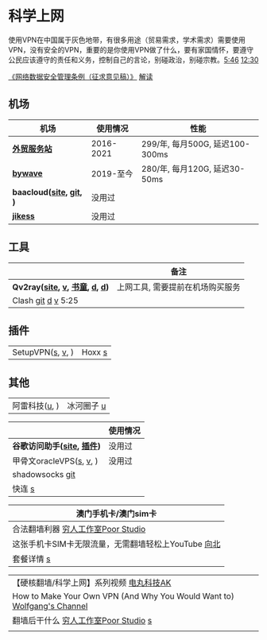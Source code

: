 # 科学上网

使用VPN在中国属于灰色地带，有很多用途（贸易需求，学术需求）需要使用VPN，没有安全的VPN，重要的是你使用VPN做了什么，要有家国情怀，要遵守公民应该遵守的责任和义务，控制自己的言论，别碰政治，别碰宗教。[5:46](https://www.youtube.com/watch?v=OQQVzg1jPJc) [12:30](https://www.youtube.com/watch?v=44e\_rnvU1Pg)

[《网络数据安全管理条例（征求意见稿）》](http://www.cac.gov.cn/2021-11/14/c\_1638501991577898.htm)   [解读](https://www.youtube.com/watch?v=Y4IhpsdXeR4)

## 机场

| 机场                                                                                                       | 使用情况      | 性能                         |
| -------------------------------------------------------------------------------------------------------- | --------- | -------------------------- |
| [**外贸服务站**](https://waimaowork.me/auth/register?code=ZYXb)                                               | 2016-2021 | 299/年, 每月500G, 延迟100-300ms |
| [**bywave**](https://bywave.art/aff.php?aff=2614)                                                        | 2019-至今   | 280/年, 每月120G, 延迟30-50ms   |
| **baacloud(**[**site**](https://www.baacloud.com)**,** [**git**](https://github.com/baacloud/url)**, )** | 没用过       |                            |
| [**jikess**](http://www.jikess.in)                                                                       | 没用过       |                            |

## 工具

|                                                                                                                                                                                                                                                                                       | 备注                |
| ------------------------------------------------------------------------------------------------------------------------------------------------------------------------------------------------------------------------------------------------------------------------------------- | ----------------- |
| **Qv2ray(**[**site**](https://qv2ray.net)**,** [**v**](https://www.youtube.com/watch?v=fyLFgycALj0)**,** [**书童**](https://xugaoxiang.com/2020/10/17/qv2ray/)**,** [**d**](https://github.com/Qv2ray/Qv2ray/releases/)**,** [**d**](https://github.com/v2fly/v2ray-core/releases)**)** | 上网工具, 需要提前在机场购买服务 |
| Clash [git](https://github.com/Dreamacro/clash) [d](https://github.com/Dreamacro/clash/releases) [v](https://www.youtube.com/watch?v=sL2kVWJ-JbI) 5:25                                                                                                                                |                   |

## 插件

|                                                                                                                                                                         |                                                                                                             |
| ----------------------------------------------------------------------------------------------------------------------------------------------------------------------- | ----------------------------------------------------------------------------------------------------------- |
| SetupVPN([s](https://chrome.google.com/webstore/detail/setupvpn-lifetime-free-vp/oofgbpoabipfcfjapgnbbjjaenockbdp), [v](https://www.youtube.com/watch?v=9y1NXrB0hpo), ) | Hoxx [s](https://chrome.google.com/webstore/detail/hoxx-vpn-proxy/nbcojefnccbanplpoffopkoepjmhgdgh/related) |

## 其他

|                                                                                 |                                                                              |
| ------------------------------------------------------------------------------- | ---------------------------------------------------------------------------- |
| 阿雷科技([u](https://www.youtube.com/channel/UCiLtBk8dChPldOho8uTZHhQ/playlists), ) | 冰河圈子 [u](https://www.youtube.com/channel/UCNAJdckJwmOquDon17juK3w/playlists) |

|                                                                                                                                                                                                              | 使用情况 |
| ------------------------------------------------------------------------------------------------------------------------------------------------------------------------------------------------------------ | ---- |
| **谷歌访问助手(**[**site**](https://www.ggfwzs.com)**,** [**插件**](https://chrome.google.com/webstore/detail/%E8%B0%B7%E6%AD%8C%E8%AE%BF%E9%97%AE%E5%8A%A9%E6%89%8B/fjbknnledpckpbjcglogolokonffggpc?hl=zh-CN)**)** | 没用过  |
| 甲骨文oracleVPS([s](https://www.oracle.com/cn/cloud/free/), [v](https://www.youtube.com/watch?v=cNL8\_4uUnGw), )                                                                                                | 没用过  |
| shadowsocks [git](https://github.com/shadowsocks)                                                                                                                                                            |      |
| 快连 [s](https://d132o2ux0nuv2m.cloudfront.net)                                                                                                                                                                |      |

| 澳门手机卡/澳门sim卡                                                                   |
| ------------------------------------------------------------------------------ |
| 合法翻墙利器 [穷人工作室Poor Studio](https://www.youtube.com/watch?v=yJp3lX3cn0w)         |
| 这张手机卡SIM卡无限流量，无需翻墙轻松上YouTube [向北](https://www.youtube.com/watch?v=UxK-XgxLRm8) |
| 套餐详情 [s](https://www.1888.com.mo/help/detail?tabCode=EASYPLUS)                 |

|                                                                                                                         |
| ----------------------------------------------------------------------------------------------------------------------- |
| 【硬核翻墙/科学上网】系列视频 [电丸科技AK](https://www.youtube.com/playlist?list=PLqybz7NWybwUgR-S6m78tfd-lV4sBvGFG)                      |
| How to Make Your Own VPN (And Why You Would Want to) [Wolfgang's Channel](https://www.youtube.com/watch?v=gxpX\_mubz2A) |
| 翻墙后干什么 [穷人工作室Poor Studio](https://www.youtube.com/watch?v=ePbvZaiPx7g) [s](https://10beasts.net/recommend/)             |
|                                                                                                                         |
